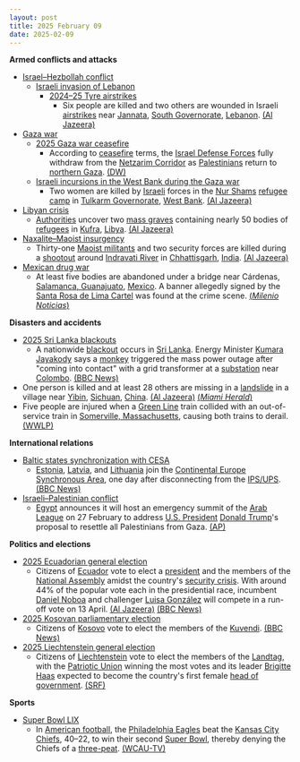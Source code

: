 ```yaml
---
layout: post
title: 2025 February 09
date: 2025-02-09
---
```



**Armed conflicts and attacks**

* [Israel–Hezbollah conflict](https://en.wikipedia.org/wiki/Israel%E2%80%93Hezbollah_conflict "Israel–Hezbollah conflict")
  + [Israeli invasion of Lebanon](https://en.wikipedia.org/wiki/Israeli_invasion_of_Lebanon_%282024%E2%80%93present%29 "Israeli invasion of Lebanon (2024–present)")
    - [2024–25 Tyre airstrikes](https://en.wikipedia.org/wiki/2024_Tyre_airstrikes "2024 Tyre airstrikes")
      * Six people are killed and two others are wounded in Israeli [airstrikes](https://en.wikipedia.org/wiki/Airstrike "Airstrike") near [Jannata](https://en.wikipedia.org/wiki/Jannata "Jannata"), [South Governorate](https://en.wikipedia.org/wiki/South_Governorate "South Governorate"), [Lebanon](https://en.wikipedia.org/wiki/Lebanon "Lebanon"). [(Al Jazeera)](https://www.aljazeera.com/news/2025/2/8/israeli-air-strike-kills-six-in-eastern-lebanon-amid-fragile-ceasefire)
* [Gaza war](https://en.wikipedia.org/wiki/Gaza_war "Gaza war")
  + [2025 Gaza war ceasefire](https://en.wikipedia.org/wiki/2025_Gaza_war_ceasefire "2025 Gaza war ceasefire")
    - According to [ceasefire](https://en.wikipedia.org/wiki/Ceasefire "Ceasefire") terms, the [Israel Defense Forces](https://en.wikipedia.org/wiki/Israel_Defense_Forces "Israel Defense Forces") fully withdraw from the [Netzarim Corridor](https://en.wikipedia.org/wiki/Netzarim_Corridor "Netzarim Corridor") as [Palestinians](https://en.wikipedia.org/wiki/Palestinians "Palestinians") return to [northern Gaza](https://en.wikipedia.org/wiki/North_Gaza_Governorate "North Gaza Governorate"). [(DW)](https://www.dw.com/en/israeli-military-pulls-out-of-gazas-netzarim-corridor/a-71554092)
  + [Israeli incursions in the West Bank during the Gaza war](https://en.wikipedia.org/wiki/Israeli_incursions_in_the_West_Bank_during_the_Gaza_war "Israeli incursions in the West Bank during the Gaza war")
    - Two women are killed by [Israeli](https://en.wikipedia.org/wiki/Israel "Israel") forces in the [Nur Shams](https://en.wikipedia.org/wiki/Nur_Shams "Nur Shams") [refugee camp](https://en.wikipedia.org/wiki/Palestinian_refugee_camps "Palestinian refugee camps") in [Tulkarm Governorate](https://en.wikipedia.org/wiki/Tulkarm_Governorate "Tulkarm Governorate"), [West Bank](https://en.wikipedia.org/wiki/West_Bank "West Bank"). [(Al Jazeera)](https://www.aljazeera.com/news/2025/2/9/israel-kills-eight-month-pregnant-woman-in-occupied-west-bank-raid)
* [Libyan crisis](https://en.wikipedia.org/wiki/Libyan_crisis_%282011%E2%80%93present%29 "Libyan crisis (2011–present)")
  + [Authorities](https://en.wikipedia.org/wiki/Government_of_Libya "Government of Libya") uncover two [mass graves](https://en.wikipedia.org/wiki/Mass_grave "Mass grave") containing nearly 50 bodies of [refugees](https://en.wikipedia.org/wiki/Libyan_refugees "Libyan refugees") in [Kufra](https://en.wikipedia.org/wiki/Kufra "Kufra"), [Libya](https://en.wikipedia.org/wiki/Libya "Libya"). [(Al Jazeera)](https://www.aljazeera.com/news/2025/2/9/libya-finds-two-mass-graves-with-bodies-of-nearly-50-migrants-refugees)
* [Naxalite–Maoist insurgency](https://en.wikipedia.org/wiki/Naxalite%E2%80%93Maoist_insurgency "Naxalite–Maoist insurgency")
  + Thirty-one [Maoist militants](https://en.wikipedia.org/wiki/Communist_Party_of_India_%28Maoist%29 "Communist Party of India (Maoist)") and two security forces are killed during a [shootout](https://en.wikipedia.org/wiki/Shootout "Shootout") around [Indravati River](https://en.wikipedia.org/wiki/Indravati_River "Indravati River") in [Chhattisgarh](https://en.wikipedia.org/wiki/Chhattisgarh "Chhattisgarh"), [India](https://en.wikipedia.org/wiki/India "India"). [(Al Jazeera)](https://www.aljazeera.com/news/2025/2/9/indian-forces-kill-31-suspected-maoist-rebels-in-chhattisgarh-state)
* [Mexican drug war](https://en.wikipedia.org/wiki/Mexican_drug_war "Mexican drug war")
  + At least five bodies are abandoned under a bridge near Cárdenas, [Salamanca, Guanajuato](https://en.wikipedia.org/wiki/Salamanca%2C_Guanajuato "Salamanca, Guanajuato"), [Mexico](https://en.wikipedia.org/wiki/Mexico "Mexico"). A banner allegedly signed by the [Santa Rosa de Lima Cartel](https://en.wikipedia.org/wiki/Santa_Rosa_de_Lima_Cartel "Santa Rosa de Lima Cartel") was found at the crime scene. [(*Milenio Noticias*)](https://www.milenio.com/videos/policia/cuelgan-cinco-cuerpos-de-un-puente-en-salamanca-guanajuato)

**Disasters and accidents**

* [2025 Sri Lanka blackouts](https://en.wikipedia.org/wiki/2025_Sri_Lanka_blackouts "2025 Sri Lanka blackouts")
  + A nationwide [blackout](https://en.wikipedia.org/wiki/Power_outage "Power outage") occurs in [Sri Lanka](https://en.wikipedia.org/wiki/Sri_Lanka "Sri Lanka"). Energy Minister [Kumara Jayakody](https://en.wikipedia.org/wiki/Kumara_Jayakody "Kumara Jayakody") says a [monkey](https://en.wikipedia.org/wiki/Monkey "Monkey") triggered the mass power outage after "coming into contact" with a grid transformer at a [substation](https://en.wikipedia.org/wiki/Substation "Substation") near [Colombo](https://en.wikipedia.org/wiki/Colombo "Colombo"). [(BBC News)](https://www.bbc.co.uk/news/articles/c8d92n28pqjo)
* One person is killed and at least 28 others are missing in a [landslide](https://en.wikipedia.org/wiki/Landslide "Landslide") in a village near [Yibin](https://en.wikipedia.org/wiki/Yibin "Yibin"), [Sichuan](https://en.wikipedia.org/wiki/Sichuan "Sichuan"), [China](https://en.wikipedia.org/wiki/China "China"). [(Al Jazeera)](https://www.aljazeera.com/news/2025/2/9/one-dead-after-landslide-hits-chinas-sichuan-province) [(*Miami Herald*)](https://www.miamiherald.com/news/nation-world/world/article300020579.html)
* Five people are injured when a [Green Line](https://en.wikipedia.org/wiki/Green_Line_%28MBTA%29 "Green Line (MBTA)") train collided with an out-of-service train in [Somerville, Massachusetts](https://en.wikipedia.org/wiki/Somerville%2C_Massachusetts "Somerville, Massachusetts"), causing both trains to derail. [(WWLP)](https://www.yahoo.com/news/ntsb-investigate-green-line-crash-114003726.html)

**International relations**

* [Baltic states synchronization with CESA](https://en.wikipedia.org/wiki/Baltic_states_synchronization_with_CESA "Baltic states synchronization with CESA")
  + [Estonia](https://en.wikipedia.org/wiki/Estonia "Estonia"), [Latvia](https://en.wikipedia.org/wiki/Latvia "Latvia"), and [Lithuania](https://en.wikipedia.org/wiki/Lithuania "Lithuania") join the [Continental Europe Synchronous Area](https://en.wikipedia.org/wiki/Continental_Europe_Synchronous_Area "Continental Europe Synchronous Area"), one day after disconnecting from the [IPS/UPS](https://en.wikipedia.org/wiki/IPS/UPS "IPS/UPS"). [(BBC News)](https://www.bbc.com/news/articles/crlkwyljl8lo)
* [Israeli–Palestinian conflict](https://en.wikipedia.org/wiki/Israeli%E2%80%93Palestinian_conflict "Israeli–Palestinian conflict")
  + [Egypt](https://en.wikipedia.org/wiki/Egypt "Egypt") announces it will host an emergency summit of the [Arab League](https://en.wikipedia.org/wiki/Arab_League "Arab League") on 27 February to address [U.S. President](https://en.wikipedia.org/wiki/U.S._President "U.S. President") [Donald Trump](https://en.wikipedia.org/wiki/Donald_Trump "Donald Trump")'s proposal to resettle all Palestinians from Gaza. [(AP)](https://apnews.com/article/egypt-gaza-arab-summit-trump-16697d5c6671b5edeb0d864901fe7edc)

**Politics and elections**

* [2025 Ecuadorian general election](https://en.wikipedia.org/wiki/2025_Ecuadorian_general_election "2025 Ecuadorian general election")
  + Citizens of [Ecuador](https://en.wikipedia.org/wiki/Ecuador "Ecuador") vote to elect a [president](https://en.wikipedia.org/wiki/President_of_Ecuador "President of Ecuador") and the members of the [National Assembly](https://en.wikipedia.org/wiki/National_Assembly_%28Ecuador%29 "National Assembly (Ecuador)") amidst the country's [security crisis](https://en.wikipedia.org/wiki/Ecuadorian_security_crisis "Ecuadorian security crisis"). With around 44% of the popular vote each in the presidential race, incumbent [Daniel Noboa](https://en.wikipedia.org/wiki/Daniel_Noboa "Daniel Noboa") and challenger [Luisa González](https://en.wikipedia.org/wiki/Luisa_Gonz%C3%A1lez "Luisa González") will compete in a run-off vote on 13 April. [(Al Jazeera)](https://www.aljazeera.com/news/2025/2/10/ecuador-set-for-run-off-in-presidential-election-dominated-by-security) [(BBC News)](https://www.bbc.com/news/articles/cn4mnznmwlvo)
* [2025 Kosovan parliamentary election](https://en.wikipedia.org/wiki/2025_Kosovan_parliamentary_election "2025 Kosovan parliamentary election")
  + Citizens of [Kosovo](https://en.wikipedia.org/wiki/Kosovo "Kosovo") vote to elect the members of the [Kuvendi](https://en.wikipedia.org/wiki/Assembly_of_the_Republic_of_Kosovo "Assembly of the Republic of Kosovo"). [(BBC News)](https://www.bbc.com/news/articles/c23ny33jlmjo)
* [2025 Liechtenstein general election](https://en.wikipedia.org/wiki/2025_Liechtenstein_general_election "2025 Liechtenstein general election")
  + Citizens of [Liechtenstein](https://en.wikipedia.org/wiki/Liechtenstein "Liechtenstein") vote to elect the members of the [Landtag](https://en.wikipedia.org/wiki/Landtag_of_Liechtenstein "Landtag of Liechtenstein"), with the [Patriotic Union](https://en.wikipedia.org/wiki/Patriotic_Union_%28Liechtenstein%29 "Patriotic Union (Liechtenstein)") winning the most votes and its leader [Brigitte Haas](https://en.wikipedia.org/wiki/Brigitte_Haas "Brigitte Haas") expected to become the country's first female [head of government](https://en.wikipedia.org/wiki/Head_of_Government_of_Liechtenstein "Head of Government of Liechtenstein"). [(SRF)](https://www.srf.ch/news/international/landtagswahlen-im-fuerstentum-liechtenstein-wird-erstmals-von-einer-frau-regiert)

**Sports**

* [Super Bowl LIX](https://en.wikipedia.org/wiki/Super_Bowl_LIX "Super Bowl LIX")
  + In [American football](https://en.wikipedia.org/wiki/American_football "American football"), the [Philadelphia Eagles](https://en.wikipedia.org/wiki/Philadelphia_Eagles "Philadelphia Eagles") beat the [Kansas City Chiefs](https://en.wikipedia.org/wiki/Kansas_City_Chiefs "Kansas City Chiefs"), 40–22, to win their second [Super Bowl](https://en.wikipedia.org/wiki/Super_Bowl "Super Bowl"), thereby denying the Chiefs of a [three-peat](https://en.wikipedia.org/wiki/Three-peat "Three-peat"). [(WCAU-TV)](https://www.nbcphiladelphia.com/super-bowl/eagles-chiefs-score/4104608/)
